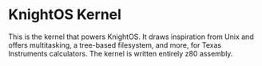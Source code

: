 # KnightOS Kernel

This is the kernel that powers KnightOS. It draws inspiration from Unix and offers multitasking, a tree-based
filesystem, and more, for Texas Instruments calculators. The kernel is written entirely z80 assembly.

